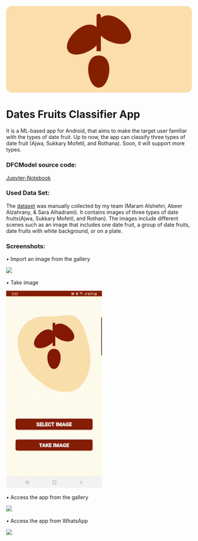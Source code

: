 <img src="Images/df_header_v3.png" width="1100">


# Dates Fruits Classifier App

It is a ML-based app for Android, that aims to make the target user familiar with the types of date fruit. Up to now, the app can classify three types of date fruit (Ajwa, Sukkary Mofetil, and Rothana). Soon, it will support more types.

### DFCModel source code:
[Jupyter-Notebook](https://bit.ly/dfcm)

### Used Data Set:
The [dataset](https://bit.ly/DFsDataset) was manually collected by my team (Maram Alshehri, Abeer Alzahrany, & Sara Alhadrami). It contains images of three types of date fruits(Ajwa, Sukkary Mofetil, and Rothan). The images include different scenes such as an image that includes one date fruit, a group of date fruits, date fruits with white background, or on a plate. 

### Screenshots:
• Import an image from the gallery

<img src="Images\Access_the_app_from_the_gallery_AdobeCreativeCloudExpress.gif" width="260">
  
•	Take image

<img src="Images\take_imge_AdobeCreativeCloudExpress.gif" width="260">
  
•	Access the app from the gallery

<img src="Images\Import_an_image_from_the_gallery_AdobeCreativeCloudExpress.gif" width="260">
  
•	Access the app from WhatsApp

<img src="Images\Access_the_app_from_WhatsApp_AdobeCreativeCloudExpress.gif" width="260">
